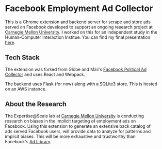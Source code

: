 # Facebook Employment Ad Collector

This is a Chrome extension and backend server for scrape and store ads served on Facebook developed to support an ongoing research project at [Carnegie Mellon University](https://www.cmu.edu). I worked on this for an independent study in the Human-Computer Interaction Institue. You can find my final presentation [here](https://docs.google.com/presentation/d/1tcIB-XJ7SXGUfOY9pNr3m82Ra-lncdya0-BvK5qB_Ro/edit?usp=sharing).

## Tech Stack

The extension was forked from Globe and Mail's [Facebook Political Ad Collector](https://github.com/globeandmail/fbpac-extension) and uses React and Webpack. 

The backend uses Flask (for now) along with a SQLite3 store. This is hosted on an AWS instance.

## About the Research

The Expertise@Scale lab at [Carnegie Mellon University](https://www.cmu.edu) is conducting research on biases in the implicit targeting of employment ads on Facebook. Using this extension to generate an extensive back catalog of ads served Facebook users, will provide data to analyze for patterns and implicit biases. This will be more exhaustive and trustworthy than Facebook's [Ad Library](https://www.facebook.com/ads/library/).
